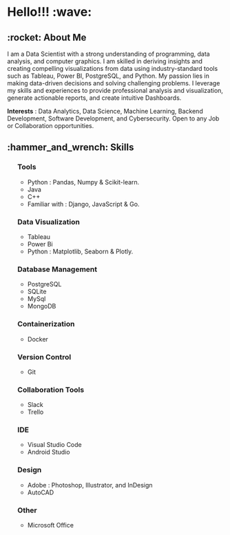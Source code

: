 <h1> Hello!!! :wave:</h1>

<h2>:rocket: About Me</h2>
 
  I am a Data Scientist with a strong understanding of programming, data analysis, and computer graphics. I am skilled in deriving insights and creating compelling visualizations from data using industry-standard tools such as Tableau, Power BI, PostgreSQL, and Python. My passion lies in making data-driven decisions and solving challenging problems. I leverage my skills and experiences to provide professional analysis and visualization, generate actionable reports, and create intuitive Dashboards. 
  
  __Interests__ : Data Analytics, Data Science, Machine Learning, Backend Development, Software Development, and Cybersecurity. Open to any Job or Collaboration opportunities.

<h2>:hammer_and_wrench: Skills</h2>
<ul>
    <h3>Tools</h3>
    <ul>
      <li>Python : Pandas, Numpy & Scikit-learn.</li>
      <li>Java</li>
      <li>C++</li>
      <li>Familiar with : Django, JavaScript & Go.</li>
    </ul>
    <h3>Data Visualization</h3>
    <ul>
      <li>Tableau</li>
      <li>Power Bi</li>
      <li>Python : Matplotlib, Seaborn & Plotly.</li>
    </ul>
    <h3>Database Management</h3>
    <ul>
      <li>PostgreSQL</li>
      <li>SQLite</li>
      <li>MySql</li>
      <li>MongoDB</li>
    </ul>
    <h3>Containerization</h3>
    <ul>
      <li>Docker</li>
    </ul>
    <h3>Version Control</h3>
    <ul>
      <li>Git</li>
    </ul>
    <h3>Collaboration Tools</h3>
    <ul>
      <li>Slack</li>
      <li>Trello</li>
    </ul>
    <h3>IDE</h3>
    <ul>
      <li>Visual Studio Code</li>
      <li>Android Studio</li>
    </ul>
    <h3>Design</h3>
    <ul>
      <li>Adobe : Photoshop, Illustrator, and InDesign</li>
      <li>AutoCAD</li>
    </ul>
    <h3>Other</h3>
    <ul>
      <li>Microsoft Office</li>
    </ul>
</ul>
